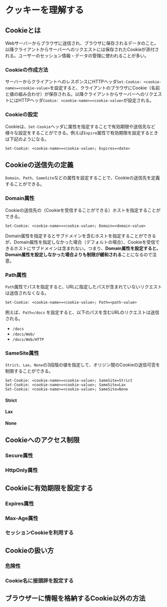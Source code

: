 # クッキーを理解する

## Cookieとは

Webサーバーからブラウザに送信され、ブラウザに保存されるデータのこと。以降クライアントからサーバーへのリクエストには保存されたCookieが添付される。ユーザーのセッション情報・データの管理に使われることが多い。

### Cookieの作成方法

サーバーからクライアントへのレスポンスにHTTPヘッダ`Set-Cookie: <cookie-name>=<cookie-value>`を設定すると、クライアントのブラウザにCookie（名前と値の組み合わせ）が保存される。以降クライアントからサーバーへのリクエストにはHTTPヘッダ`Cookie: <cookie-name>=<cookie-value>`が設定される。

### Cookieの設定

Cookieは、`Set-Cookie`ヘッダに属性を指定することで有効期限や送信先など様々な設定をすることができる。例えば`Expire`属性で有効期限を設定するときは下記のようになる。

```
Set-Cookie: <cookie-name>=<cookie-value>; Expires=<date>
```

## Cookieの送信先の定義

`Domain`、`Path`、`SameSite`などの属性を設定することで、Cookieの送信先を定義することができる。

### Domain属性

Cookieの送信先の（Cookieを受信することができる）ホストを指定することができる。

```
Set-Cookie: <cookie-name>=<cookie-value>; Domain=<domain-value>
```

Domain属性を指定するとサブドメインを含むホストを指定することができるが、Domain属性を指定しなかった場合（デフォルトの場合）、Cookieを受信できるホストにサブドメインは含まれない。つまり、**Domain属性を設定すると、Domain属性を設定しなかった場合よりも制限が緩和される**ことになるので注意。

### Path属性

`Path`属性でパスを指定すると、URLに指定したパスが含まれていないリクエストは送信されなくなる。

```
Set-Cookie: <cookie-name>=<cookie-value>; Path=<path-value>
```

例えば、`Path=/docs` を設定すると、以下のパスを含むURLのリクエストは送信される。

- `/docs`
- `/docs/Web/`
- `/docs/Web/HTTP`

### SameSite属性

`Strict`、`Lax`、`None`の3段階の値を指定して、オリジン間のCookieの送信可否を制限することができる。

```
Set-Cookie: <cookie-name>=<cookie-value>; SameSite=Strict
Set-Cookie: <cookie-name>=<cookie-value>; SameSite=Lax
Set-Cookie: <cookie-name>=<cookie-value>; SameSite=None
```

#### Strict

#### Lax

#### None

## Cookieへのアクセス制限

### Secure属性

### HttpOnly属性

## Cookieに有効期限を設定する

### Expires属性

### Max-Age属性

### セッションCookieを利用する

## Cookieの扱い方

### 危険性

### Cookie名に接頭辞を設定する

## ブラウザーに情報を格納するCookie以外の方法